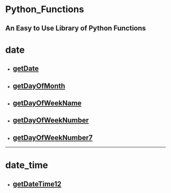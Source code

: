 # Python_Functions
An Easy to Use Library of Python Functions
----  

# date
* ## [getDate](date/getDate.py)
* ## [getDayOfMonth](date/getDayOfMonth.py)
* ## [getDayOfWeekName](date/getDayOfWeekName.py)
* ## [getDayOfWeekNumber](date/getDayOfWeekNumber.py)
* ## [getDayOfWeekNumber7](date/getDayOfWeekNumber7.py)

----

# date_time
* ## [getDateTime12](date_time/getDateTime12.py)

